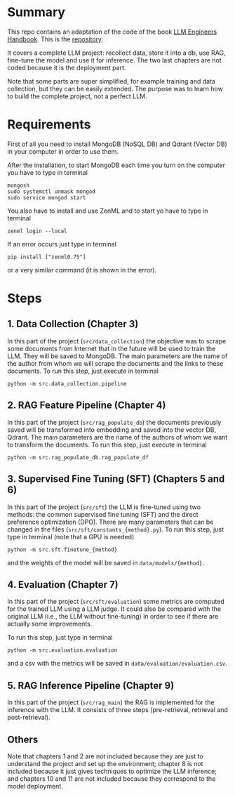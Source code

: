 # Summary

This repo contains an adaptation of the code of the book [LLM Engineers Handbook](https://www.amazon.com/LLM-Engineers-Handbook-engineering-production/dp/1836200072/). This is the [repository](https://github.com/PacktPublishing/LLM-Engineers-Handbook).

It covers a complete LLM project: recollect data, store it into a db, use RAG, fine-tune the model and use it for inference. The two last chapters are not coded because it is the deployment part.

Note that some parts are super simplified, for example training and data collection, but they can be easily extended. The purpose was to learn how to build the complete project, not a perfect LLM.

# Requirements

First of all you need to install MongoDB (NoSQL DB) and Qdrant (Vector DB) in your computer in order to use them.

After the installation, to start MongoDB each time you turn on the computer you have to type in terminal

    mongosh
    sudo systemctl unmask mongod
    sudo service mongod start


You also have to install and use ZenML and to start yo have to type in terminal

    zenml login --local

If an error occurs just type in terminal
    
    pip install ["zenml0.75"]

or a very similar command (it is shown in the error).

# Steps

## 1. Data Collection (Chapter 3)

In this part of the project (```src/data_collection```) the objective was to scrape some documents from Internet that in the future will be used to train the LLM. They will be saved to MongoDB. The main parameters are the name of the author from whom we will scrape the documents and the links to these documents. To run this step, just execute in terminal

    python -m src.data_collection.pipeline

## 2. RAG Feature Pipeline (Chapter 4)

In this part of the project (```src/rag_populate_db```) the documents previously saved will be transformed into embedding and saved into the vector DB, Qdrant. The main parameters are the name of the authors of whom we want to transform the documents. To run this step, just execute in terminal

    python -m src.rag_populate_db.rag_populate_df

## 3. Supervised Fine Tuning (SFT) (Chapters 5 and 6)

In this part of the project (```src/sft```) the LLM is fine-tuned using two methods: the common supervised fine tuning (SFT) and the direct preference optimization (DPO). There are many parameters that can be changed in the files (```src/sft/constants_{method}.py```). To run this step, just type in terminal (note that a GPU is needed)

    python -m src.sft.finetune_{method}

and the weights of the model will be saved in ```data/models/{method}```.

## 4. Evaluation (Chapter 7)

In this part of the project (```src/sft/evaluation```) some metrics are computed for the trained LLM using a LLM judge. It could also be compared with the original LLM (i.e., the LLM without fine-tuning) in order to see if there are actually some improvements.

To run this step, just type in terminal

    python -m src.evaluation.evaluation

and a csv with the metrics will be saved in ```data/evaluation/evaluation.csv```.


## 5. RAG Inference Pipeline (Chapter 9)

In this part of the project (```src/rag_main```) the RAG is implemented for the inference with the LLM. It consists of three steps (pre-retrieval, retrieval and post-retrieval).

## Others

Note that chapters 1 and 2 are not included because they are just to understand the project and set up the environment; chapter 8 is not included because it just gives techniques to optimize the LLM inference; and chapters 10 and 11 are not included because they correspond to the model deployment.
